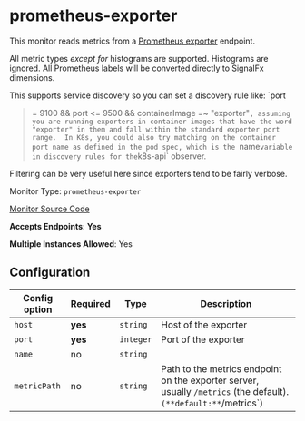 <!--- GENERATED BY gomplate from scripts/docs/monitor-page.md.tmpl --->

# prometheus-exporter

 This monitor reads metrics from a [Prometheus
exporter](https://prometheus.io/docs/instrumenting/exporters/) endpoint.

All metric types *except for* histograms are supported.  Histograms are
ignored. All Prometheus labels will be converted directly to SignalFx
dimensions.

This supports service discovery so you can set a discovery rule like: `port
>= 9100 && port <= 9500 && containerImage =~ "exporter"`, assuming you are
running exporters in container images that have the word "exporter" in them
and fall within the standard exporter port range.  In K8s, you could also
try matching on the container port name as defined in the pod spec, which is
the `name` variable in discovery rules for the `k8s-api` observer.

Filtering can be very useful here since exporters tend to be fairly verbose.


Monitor Type: `prometheus-exporter`

[Monitor Source Code](https://github.com/signalfx/signalfx-agent/tree/master/internal/monitors/prometheus)

**Accepts Endpoints**: **Yes**

**Multiple Instances Allowed**: Yes

## Configuration

| Config option | Required | Type | Description |
| --- | --- | --- | --- |
| `host` | **yes** | `string` | Host of the exporter |
| `port` | **yes** | `integer` | Port of the exporter |
| `name` | no | `string` |  |
| `metricPath` | no | `string` | Path to the metrics endpoint on the exporter server, usually `/metrics` (the default).` (**default:** `/metrics`) |






